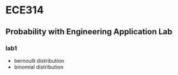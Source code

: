 # ECE314
## Probability with Engineering Application Lab
### lab1
- bernoulli distribution
- binomial distribution